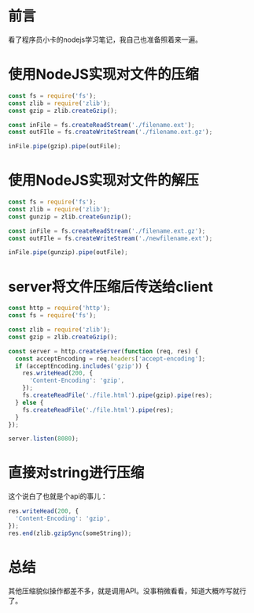 # 前言
看了程序员小卡的nodejs学习笔记，我自己也准备照着来一遍。

# 使用NodeJS实现对文件的压缩
```javascript
const fs = require('fs');
const zlib = require('zlib');
const gzip = zlib.createGzip();

const inFile = fs.createReadStream('./filename.ext');
const outFIle = fs.createWriteStream('./filename.ext.gz');

inFile.pipe(gzip).pipe(outFile);
```

# 使用NodeJS实现对文件的解压
```javascript
const fs = require('fs');
const zlib = require('zlib');
const gunzip = zlib.createGunzip();

const inFile = fs.createReadStream('./filename.ext.gz');
const outFIle = fs.createWriteStream('./newfilename.ext');

inFile.pipe(gunzip).pipe(outFile);
```

# server将文件压缩后传送给client
```javascript
const http = require('http');
const fs = require('fs');

const zlib = require('zlib');
const gzip = zlib.createGzip();

const server = http.createServer(function (req, res) {
  const acceptEncoding = req.headers['accept-encoding'];
  if (acceptEncoding.includes('gzip')) {
    res.writeHead(200, {
      'Content-Encoding': 'gzip',
    });
    fs.createReadFile('./file.html').pipe(gzip).pipe(res);
  } else {
    fs.createReadFile('./file.html').pipe(res);
  }
});

server.listen(8080);

```

# 直接对string进行压缩
这个说白了也就是个api的事儿：
```javascript
res.writeHead(200, {
  'Content-Encoding': 'gzip',
});
res.end(zlib.gzipSync(someString));
```

# 总结
其他压缩貌似操作都差不多，就是调用API。没事稍微看看，知道大概咋写就行了。